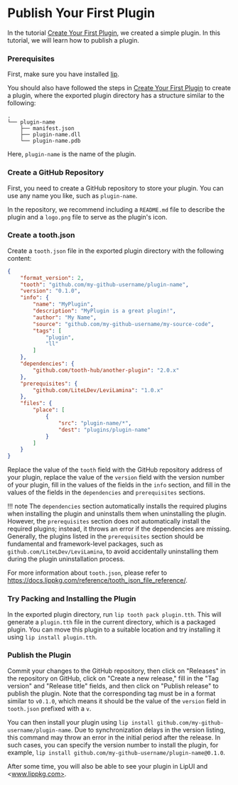 # Publish Your First Plugin

In the tutorial [Create Your First Plugin](create_your_first_plugin.md), we created a simple plugin. In this tutorial, we will learn how to publish a plugin.

### Prerequisites

First, make sure you have installed [lip](https://github.com/lippkg/lip).

You should also have followed the steps in [Create Your First Plugin](create_your_first_plugin.md) to create a plugin, where the exported plugin directory has a structure similar to the following:

```
.
└── plugin-name
    ├── manifest.json
    ├── plugin-name.dll
    └── plugin-name.pdb
```

Here, `plugin-name` is the name of the plugin.

### Create a GitHub Repository

First, you need to create a GitHub repository to store your plugin. You can use any name you like, such as `plugin-name`.

In the repository, we recommend including a `README.md` file to describe the plugin and a `logo.png` file to serve as the plugin's icon.

### Create a tooth.json

Create a `tooth.json` file in the exported plugin directory with the following content:

```json
{
    "format_version": 2,
    "tooth": "github.com/my-github-username/plugin-name",
    "version": "0.1.0",
    "info": {
        "name": "MyPlugin",
        "description": "MyPlugin is a great plugin!",
        "author": "My Name",
        "source": "github.com/my-github-username/my-source-code",
        "tags": [
            "plugin",
            "ll"
        ]
    },
    "dependencies": {
        "github.com/tooth-hub/another-plugin": "2.0.x"
    },
    "prerequisites": {
        "github.com/LiteLDev/LeviLamina": "1.0.x"
    },
    "files": {
        "place": [
            {
                "src": "plugin-name/*",
                "dest": "plugins/plugin-name"
            }
        ]
    }
}
```

Replace the value of the `tooth` field with the GitHub repository address of your plugin, replace the value of the `version` field with the version number of your plugin, fill in the values of the fields in the `info` section, and fill in the values of the fields in the `dependencies` and `prerequisites` sections.

!!! note
    The `dependencies` section automatically installs the required plugins when installing the plugin and uninstalls them when uninstalling the plugin. However, the `prerequisites` section does not automatically install the required plugins; instead, it throws an error if the dependencies are missing. Generally, the plugins listed in the `prerequisites` section should be fundamental and framework-level packages, such as `github.com/LiteLDev/LeviLamina`, to avoid accidentally uninstalling them during the plugin uninstallation process.

For more information about `tooth.json`, please refer to <https://docs.lippkg.com/reference/tooth_json_file_reference/>.

### Try Packing and Installing the Plugin

In the exported plugin directory, run `lip tooth pack plugin.tth`. This will generate a `plugin.tth` file in the current directory, which is a packaged plugin. You can move this plugin to a suitable location and try installing it using `lip install plugin.tth`.

### Publish the Plugin

Commit your changes to the GitHub repository, then click on "Releases" in the repository on GitHub, click on "Create a new release," fill in the "Tag version" and "Release title" fields, and then click on "Publish release" to publish the plugin. Note that the corresponding tag must be in a format similar to `v0.1.0`, which means it should be the value of the `version` field in `tooth.json` prefixed with a `v`.

You can then install your plugin using `lip install github.com/my-github-username/plugin-name`. Due to synchronization delays in the version listing, this command may throw an error in the initial period after the release. In such cases, you can specify the version number to install the plugin, for example, `lip install github.com/my-github-username/plugin-name@0.1.0`.

After some time, you will also be able to see your plugin in LipUI and <www.lippkg.com>.
